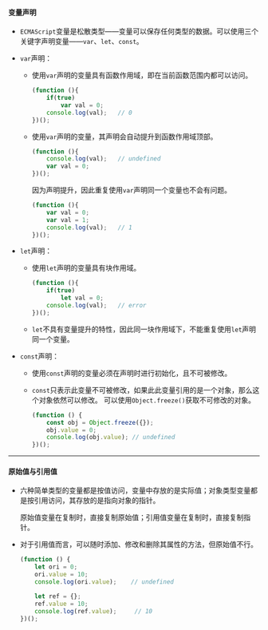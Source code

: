 #### 变量声明

* `ECMAScript`变量是松散类型——变量可以保存任何类型的数据。可以使用三个关键字声明变量——`var`、`let`、`const`。

* `var`声明：

  * 使用`var`声明的变量具有函数作用域，即在当前函数范围内都可以访问。

    ```js
    (function (){
        if(true)
            var val = 0;
        console.log(val);   // 0
    })();
    ```

  * 使用`var`声明的变量，其声明会自动提升到函数作用域顶部。

    ```js
    (function (){
        console.log(val);   // undefined
        var val = 0;
    })();
    ```

    因为声明提升，因此重复使用`var`声明同一个变量也不会有问题。

    ```js
    (function (){
        var val = 0;
        var val = 1;
        console.log(val);   // 1
    })();
    ```

* `let`声明：

  * 使用`let`声明的变量具有块作用域。

    ```js
    (function (){
        if(true)
            let val = 0;
        console.log(val);   // error
    })();
    ```

  * `let`不具有变量提升的特性，因此同一块作用域下，不能重复使用`let`声明同一个变量。

* `const`声明：

  * 使用`const`声明的变量必须在声明时进行初始化，且不可被修改。
  
  * `const`只表示此变量不可被修改，如果此此变量引用的是一个对象，那么这个对象依然可以修改。
    可以使用`Object.freeze()`获取不可修改的对象。
  
    ```js
    (function () {
        const obj = Object.freeze({});
        obj.value = 0;
        console.log(obj.value); // undefined
    })();
    ```
  
    

---

#### 原始值与引用值

* 六种简单类型的变量都是按值访问，变量中存放的是实际值；对象类型变量都是按引用访问，其存放的是指向对象的指针。

  原始值变量在复制时，直接复制原始值；引用值变量在复制时，直接复制指针。

* 对于引用值而言，可以随时添加、修改和删除其属性的方法，但原始值不行。

  ```js
  (function () {
      let ori = 0;
      ori.value = 10;
      console.log(ori.value);    // undefined
  
      let ref = {};
      ref.value = 10;
      console.log(ref.value);     // 10
  })();
  ```

  